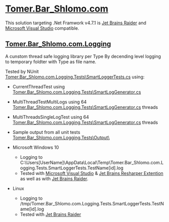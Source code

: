 # [Tomer.Bar_Shlomo.com](https://github.com/VRDate/Tomer.Bar_Shlomo.com)
This solution targeting .Net Framwork v4.7.1 is [Jet Brains Raider](https://www.jetbrains/rider/) and [Microsoft Visual Studio](https://visualstudio.microsoft.com/) compatible.

## [Tomer.Bar_Shlomo.com.Logging](https://github.com/VRDate/Tomer.Bar_Shlomo.com/blob/master/Tomer.Bar_Shlomo.com.Logging)
A cunstom thread safe logging library per Type By decending level logging to temporary foldter with Type as file name.

Tested by NUnit [Tomer.Bar_Shlomo.com.Logging.Tests\SmartLoggerTests.cs](https://github.com/VRDate/Tomer.Bar_Shlomo.com/blob/master/Tomer.Bar_Shlomo.com.Logging.Tests/SmartLoggerTests.cs) using:
- CurrentThreadTest
using [Tomer.Bar_Shlomo.com.Logging.Tests\SmartLogGenerator.cs](https://github.com/VRDate/Tomer.Bar_Shlomo.com/blob/master/Tomer.Bar_Shlomo.com.Logging.Tests/SmartLogGenerator.cs)

- MultiThreadTestMultiLogs
using 64 [Tomer.Bar_Shlomo.com.Logging.Tests\SmartLogGenerator.cs](https://github.com/VRDate/Tomer.Bar_Shlomo.com/blob/master/Tomer.Bar_Shlomo.com.Logging.Tests/SmartLogGenerator.cs) threads

- MultiThreadsSingleLogTest
using 64 [Tomer.Bar_Shlomo.com.Logging.Tests\SmartLogGenerator.cs](https://github.com/VRDate/Tomer.Bar_Shlomo.com/blob/master/Tomer.Bar_Shlomo.com.Logging.Tests/SmartLogGenerator.cs) threads

- Sample output from all unit tests [Tomer.Bar_Shlomo.com.Logging.Tests\Output\ ](https://github.com/VRDate/Tomer.Bar_Shlomo.com/blob/master/Tomer.Bar_Shlomo.com.Logging.Tests/Output/)

- Microsoft Windows 10
    - Logging to C:\Users\[UserName]\AppData\Local\Temp\Tomer.Bar_Shlomo.com.Logging.Tests.SmartLoggerTests.TestName[id].log
    - Tested with [Microsoft Visual Studio](https://visualstudio.microsoft.com/)
   & [Jet Brains Resharper Extention](https://www.jetbrains/resharper/features/)
   as well as with [Jet Brains Raider](https://www.jetbrains/rider/).
- Linux
    - Logging to /tmp/Tomer.Bar_Shlomo.com.Logging.Tests.SmartLoggerTests.TestName[id].log
    - Tested with [Jet Brains Raider](https://www.jetbrains/rider/)
